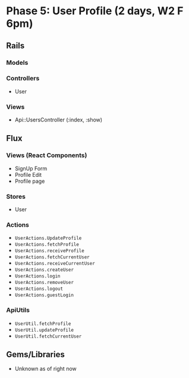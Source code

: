 # Phase 5: User Profile (2 days, W2 F 6pm)

## Rails
### Models

### Controllers
* User

### Views
* Api::UsersController (:index, :show)

## Flux
### Views (React Components)
* SignUp Form
* Profile Edit
* Profile page

### Stores
* User

### Actions
* `UserActions.UpdateProfile`
* `UserActions.fetchProfile`
* `UserActions.receiveProfile`
* `UserActions.fetchCurrentUser`
* `UserActions.receiveCurrentUser`
* `UserActions.createUser`
* `UserActions.login`
* `UserActions.removeUser`
* `UserActions.logout`
* `UserActions.guestLogin`

### ApiUtils
* `UserUtil.fetchProfile`
* `UserUtil.updateProfile`
* `UserUtil.fetchCurrentUser`

## Gems/Libraries
* Unknown as of right now
